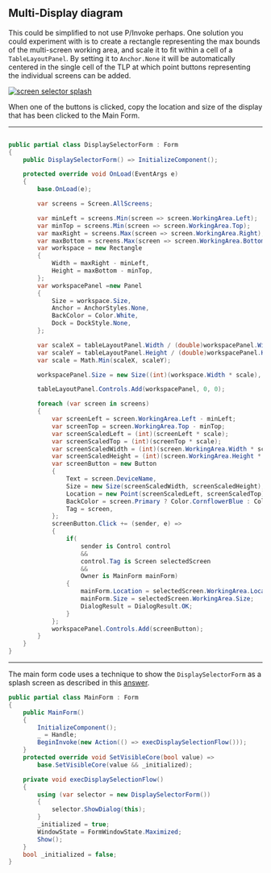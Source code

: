 ## Multi-Display diagram

This could be simplified to not use P/Invoke perhaps. One solution you could experiment with is to create a rectangle representing the max bounds of the multi-screen working area, and scale it to fit within a cell of a `TableLayoutPanel`. By setting it to `Anchor.None` it will be automatically centered in the single cell of the TLP at which point buttons representing the individual screens can be added.

[![screen selector splash][1]][1]

When one of the buttons is clicked, copy the location and size of the display that has been clicked to the Main Form.

___
```csharp

public partial class DisplaySelectorForm : Form
{
    public DisplaySelectorForm() => InitializeComponent();

    protected override void OnLoad(EventArgs e)
    {
        base.OnLoad(e);

        var screens = Screen.AllScreens;

        var minLeft = screens.Min(screen => screen.WorkingArea.Left);
        var minTop = screens.Min(screen => screen.WorkingArea.Top);
        var maxRight = screens.Max(screen => screen.WorkingArea.Right);
        var maxBottom = screens.Max(screen => screen.WorkingArea.Bottom);
        var workspace = new Rectangle
        {
            Width = maxRight - minLeft,
            Height = maxBottom - minTop,
        };
        var workspacePanel =new Panel
        {
            Size = workspace.Size,
            Anchor = AnchorStyles.None,
            BackColor = Color.White,
            Dock = DockStyle.None,
        };

        var scaleX = tableLayoutPanel.Width / (double)workspacePanel.Width;
        var scaleY = tableLayoutPanel.Height / (double)workspacePanel.Height;
        var scale = Math.Min(scaleX, scaleY); 

        workspacePanel.Size = new Size((int)(workspace.Width * scale), (int)(workspace.Height * scale));

        tableLayoutPanel.Controls.Add(workspacePanel, 0, 0);

        foreach (var screen in screens)
        {
            var screenLeft = screen.WorkingArea.Left - minLeft;
            var screenTop = screen.WorkingArea.Top - minTop;
            var screenScaledLeft = (int)(screenLeft * scale);
            var screenScaledTop = (int)(screenTop * scale);
            var screenScaledWidth = (int)(screen.WorkingArea.Width * scale);
            var screenScaledHeight = (int)(screen.WorkingArea.Height * scale);
            var screenButton = new Button
            {
                Text = screen.DeviceName,
                Size = new Size(screenScaledWidth, screenScaledHeight),
                Location = new Point(screenScaledLeft, screenScaledTop),
                BackColor = screen.Primary ? Color.CornflowerBlue : Color.LightGray,
                Tag = screen,
            };
            screenButton.Click += (sender, e) =>
            {
                if(
                    sender is Control control
                    &&
                    control.Tag is Screen selectedScreen
                    &&
                    Owner is MainForm mainForm)
                {
                    mainForm.Location = selectedScreen.WorkingArea.Location;
                    mainForm.Size = selectedScreen.WorkingArea.Size;
                    DialogResult = DialogResult.OK;
                }
            };
            workspacePanel.Controls.Add(screenButton);
        }
    }
}
```
___

The main form code uses a technique to show the `DisplaySelectorForm` as a splash screen as described in this [answer](https://stackoverflow.com/a/75534137/5438626).

```csharp
public partial class MainForm : Form
{
    public MainForm()
    {
        InitializeComponent();
        _ = Handle;
        BeginInvoke(new Action(() => execDisplaySelectionFlow()));
    }
    protected override void SetVisibleCore(bool value) =>
        base.SetVisibleCore(value && _initialized);

    private void execDisplaySelectionFlow()
    {
        using (var selector = new DisplaySelectorForm())
        {
            selector.ShowDialog(this);
        }
        _initialized = true;
        WindowState = FormWindowState.Maximized;
        Show();
    }
    bool _initialized = false;
}
```



  [1]: https://i.stack.imgur.com/3zoN4.png